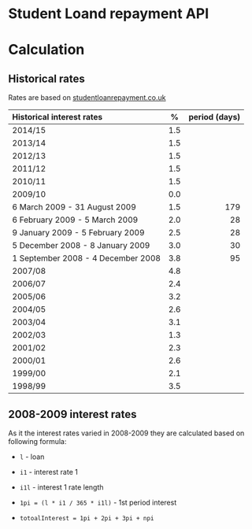 # Student Loand repayment API

# Calculation

## Historical rates
Rates are based on [studentloanrepayment.co.uk]

|Historical interest rates          |%   |period (days)|
|:----------------------------------|----|------------:|
|2014/15                            |1.5 |             |
|2013/14                            |1.5 |             |
|2012/13                            |1.5 |             |
|2011/12                            |1.5 |             |
|2010/11                            |1.5 |             |
|2009/10                            |0.0 |             |
|6 March 2009 - 31 August 2009      |1.5 |179          |
|6 February 2009 - 5 March 2009     |2.0 |28           |
|9 January 2009 - 5 February 2009   |2.5 |28           |
|5 December 2008 - 8 January 2009   |3.0 |30           |
|1 September 2008 - 4 December 2008 |3.8 |95           |
|2007/08                            |4.8 |             |
|2006/07                            |2.4 |             |
|2005/06                            |3.2 |             |
|2004/05                            |2.6 |             |
|2003/04                            |3.1 |             |
|2002/03                            |1.3 |             |
|2001/02                            |2.3 |             |
|2000/01                            |2.6 |             |
|1999/00                            |2.1 |             |
|1998/99                            |3.5 |             |

## 2008-2009 interest rates
As it the interest rates varied in 2008-2009 they are calculated based on following formula:

- `l` - loan
- `i1` - interest rate 1
- `i1l` - interest 1 rate length

- `1pi = (l * i1 / 365 * i1l)` - 1st period interest
- `totoalInterest = 1pi + 2pi + 3pi + npi`

[studentloanrepayment.co.uk]: http://www.studentloanrepayment.co.uk/portal/page?_pageid=93,6678642&_dad=portal&_schema=PORTAL